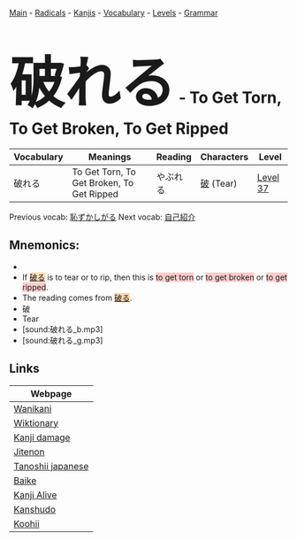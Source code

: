 <style> bigfont {font-size: 100px}</style>
[Main](../README.md) -
[Radicals](../radicals.md) -
[Kanjis](../kanjis.md) -
[Vocabulary](../vocabulary.md) -
[Levels](../levels.md) -
[Grammar](../grammar.md)
# <bigfont> 破れる</bigfont> - To Get Torn, To Get Broken, To Get Ripped 

| Vocabulary | Meanings | Reading | Characters | Level |
| --- | --- | --- | --- | --- |
| 破れる | To Get Torn, To Get Broken, To Get Ripped | やぶれる |  [破](../kanjis/破.md) (Tear) | [Level 37](../levels/wk_level37.md) |

Previous vocab: [恥ずかしがる](恥ずかしがる.md) Next vocab: [自己紹介](自己紹介.md) 

## Mnemonics:

* 
* If <span style="background-color:#fed8b1"> [破る](https://jisho.org/search/破る)</span> is to tear or to rip, then this is <span style="background-color:#ffcccb"> to get torn</span> or <span style="background-color:#ffcccb"> to get broken</span> or <span style="background-color:#ffcccb"> to get ripped</span>.
* The reading comes from <span style="background-color:#fed8b1"> [破る](https://jisho.org/search/破る)</span>.
* 破
* Tear
* [sound:破れる_b.mp3]
* [sound:破れる_g.mp3]


## Links 

| Webpage |
| --- |
| [Wanikani          ](https://www.wanikani.com/kanji/破れる) |
| [Wiktionary        ](https://en.wiktionary.org/wiki/破れる) |
| [Kanji damage      ](http://www.kanjidamage.com/kanji/search?utf8=✓&q=破れる) |
| [Jitenon           ](https://jitenon.com/kanji/破れる) |
| [Tanoshii japanese ](https://www.tanoshiijapanese.com/dictionary/kanji.cfm?k=破れる) |
| [Baike             ](https://baike.baidu.com/item/破れる) |
| [Kanji Alive       ](https://app.kanjialive.com/破れる) |
| [Kanshudo          ](https://www.kanshudo.com/searchmn?q=破れる) |
| [Koohii            ](https://kanji.koohii.com/study/kanji/破れる) |

